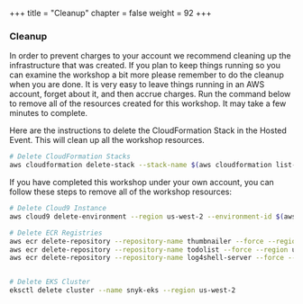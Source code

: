 +++
title = "Cleanup"
chapter = false
weight = 92
+++

### Cleanup 
In order to prevent charges to your account we recommend cleaning up the infrastructure that was created. If you plan to keep things running so you can examine the workshop a bit more please remember to do the cleanup when you are done. It is very easy to leave things running in an AWS account, forget about it, and then accrue charges. Run the command below to remove all of the resources created for this workshop. It may take a few minutes to complete.

Here are the instructions to delete the CloudFormation Stack in the Hosted Event. This will clean up all the workshop resources.

```bash
# Delete CloudFormation Stacks
aws cloudformation delete-stack --stack-name $(aws cloudformation list-stacks --stack-status-filter CREATE_COMPLETE UPDATE_COMPLETE --query "StackSummaries[0].StackName" --output text)
```
If you have completed this workshop under your own account, you can follow these steps to remove all of the workshop resources:

```bash
# Delete Cloud9 Instance
aws cloud9 delete-environment --region us-west-2 --environment-id $(aws cloud9 list-environments --region us-west-2 --query "environmentIds[?contains(@, 'Snyk-Workshop')]" --output text)

# Delete ECR Registries
aws ecr delete-repository --repository-name thumbnailer --force --region us-west-2 && \
aws ecr delete-repository --repository-name todolist --force --region us-west-2 && \
aws ecr delete-repository --repository-name log4shell-server --force --region us-west-2


# Delete EKS Cluster
eksctl delete cluster --name snyk-eks --region us-west-2
```
